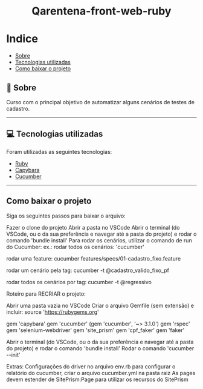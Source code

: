 
<h1 align="center">
  Qarentena-front-web-ruby
</h1>

# Indice
- [Sobre](#-sobre)
- [Tecnologias utilizadas](#-tecnologias-utilizadas)
- [Como baixar o projeto](#-como-baixar-o-projeto)

## 👀 Sobre

Curso com o principal objetivo de automatizar alguns cenários de testes de cadastro.

---

## 💻 Tecnologias utilizadas

Foram utilizadas as seguintes tecnologias:

- [Ruby](https://www.jetbrains.com/ruby/)
- [Capybara](https://github.com/teamcapybara/capybara)
- [Cucumber](https://cucumber.io/)

---

## Como baixar o projeto 

Siga os seguintes passos para baixar o arquivo:

Fazer o clone do projeto
Abrir a pasta no VSCode
Abrir o terminal (do VSCode, ou o da sua preferência e navegar até a pasta do projeto) e rodar o comando 'bundle install'
Para rodar os cenários, utilizar o comando de run do Cucumber: ex.:
rodar todos os cenários: 'cucumber'

rodar uma feature: cucumber features/specs/01-cadastro_fixo.feature

rodar um cenário pela tag: cucumber -t @cadastro_valido_fixo_pf

rodar todos os cenários por tag: cucumber -t @regressivo

Roteiro para RECRIAR o projeto:

Abrir uma pasta vazia no VSCode
Criar o arquivo Gemfile (sem extensão) e incluir:
source 'https://rubygems.org'

gem 'capybara' gem 'cucumber' (gem 'cucumber', '~> 3.1.0') gem 'rspec' gem 'selenium-webdriver' gem 'site_prism' gem 'cpf_faker' gem 'faker'

Abrir o terminal (do VSCode, ou o da sua preferência e navegar até a pasta do projeto) e rodar o comando 'bundle install'
Rodar o comando 'cucumber --init'

Extras:
Configurações do driver no arquivo env.rb
para configurar o relatório do cucumber, criar o arquivo cucumber.yml na pasta raiz
As pages devem estender de SitePrism:Page para utilizar os recursos do SitePrism
